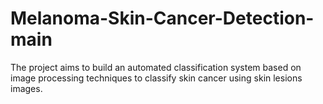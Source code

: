 # Melanoma-Skin-Cancer-Detection-main
The project aims to build an automated classification system based on image processing techniques to classify skin cancer using skin lesions images.
